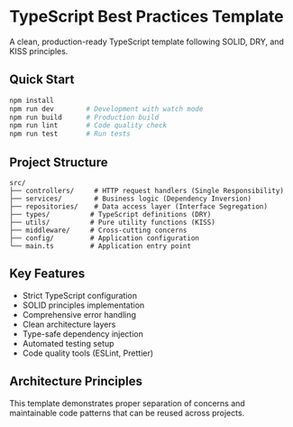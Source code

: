 # TypeScript Best Practices Template

A clean, production-ready TypeScript template following SOLID, DRY, and KISS principles.

## Quick Start

```bash
npm install
npm run dev        # Development with watch mode
npm run build      # Production build
npm run lint       # Code quality check
npm run test       # Run tests
```

## Project Structure

```
src/
├── controllers/     # HTTP request handlers (Single Responsibility)
├── services/        # Business logic (Dependency Inversion)
├── repositories/    # Data access layer (Interface Segregation)
├── types/          # TypeScript definitions (DRY)
├── utils/          # Pure utility functions (KISS)
├── middleware/     # Cross-cutting concerns
├── config/         # Application configuration
└── main.ts         # Application entry point
```

## Key Features

- Strict TypeScript configuration
- SOLID principles implementation
- Comprehensive error handling
- Clean architecture layers
- Type-safe dependency injection
- Automated testing setup
- Code quality tools (ESLint, Prettier)

## Architecture Principles

This template demonstrates proper separation of concerns and maintainable code patterns that can be reused across projects.
